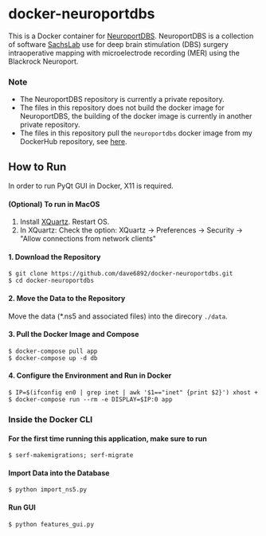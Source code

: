# docker-neuroportdbs

This is a Docker container for [NeuroportDBS](https://github.com/SachsLab/NeuroportDBS). NeuroportDBS is a collection of software [SachsLab](https://github.com/SachsLab) use for deep brain stimulation (DBS) surgery intraoperative mapping with microelectrode recording (MER) using the Blackrock Neuroport. 


### **Note**
* The NeuroportDBS repository is currently a private repository.
* The files in this repository does not build the docker image for NeuroportDBS, the building of the docker image is currently in another private repository.
* The files in this repository pull the `neuroportdbs` docker image from my DockerHub repository, see [here](https://hub.docker.com/repository/docker/dave6892/neuroportdbs). 

## How to Run

In order to run PyQt GUI in Docker, X11 is required. 

#### (Optional) To run in MacOS
1. Install [XQuartz](https://www.xquartz.org). Restart OS.
2. In XQuartz: Check the option: XQuartz -> Preferences -> Security -> "Allow connections from network clients"

#### 1. Download the Repository

    $ git clone https://github.com/dave6892/docker-neuroportdbs.git
    $ cd docker-neuroportdbs
    
#### 2. Move the Data to the Repository   
Move the data (\*.ns5 and associated files) into the direcory `./data`.

#### 3. Pull the Docker Image and Compose
    $ docker-compose pull app
    $ docker-compose up -d db
    
#### 4. Configure the Environment and Run in Docker
    $ IP=$(ifconfig en0 | grep inet | awk '$1=="inet" {print $2}') xhost +
    $ docker-compose run --rm -e DISPLAY=$IP:0 app


### Inside the Docker CLI
#### For the first time running this application, make sure to run
    $ serf-makemigrations; serf-migrate

#### Import Data into the Database
    $ python import_ns5.py
    
#### Run GUI
    $ python features_gui.py
